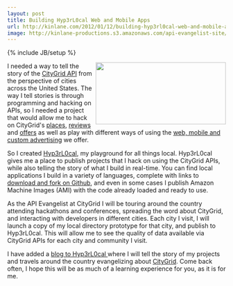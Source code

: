 ```yaml
---
layout: post
title: Building Hyp3rL0cal Web and Mobile Apps
url: http://kinlane.com/2012/01/12/building-hyp3rl0cal-web-and-mobile-apps/
image: http://kinlane-productions.s3.amazonaws.com/api-evangelist-site/blog/Tag-Cloud-HyperLocal.png
---
```

{% include JB/setup %}
<p>
     <a href="http://hyp3rl0cal.com/"><img class="aligncenter size-medium wp-image-486" title="Tag-Cloud-HyperLocal" src="http://www.citygridmedia.com/developer/wp-content/uploads/2012/01/Tag-Cloud-HyperLocal-300x143.png" alt="" width="300" height="143" align="right" /></a>I needed a way to tell the story of the <a title="CityGrid API" href="http://developer.citygridmedia.com/">CityGrid API</a> from the perspective of cities across the United States.  The way I tell stories is through programming and hacking on APIs, so I needed a project that would allow me to hack on CityGrid's <a title="places" href="http://docs.citygridmedia.com/display/citygridv2/Places+API">places</a>, <a title="reviews" href="http://docs.citygridmedia.com/display/citygridv2/Reviews+API">reviews</a> and <a title="offers" href="http://docs.citygridmedia.com/display/citygridv2/Offers+API">offers</a> as well as play with different ways of using the <a title="web, mobile and custom advertising" href="http://docs.citygridmedia.com/display/citygridv2/Ads+by+CityGrid">web, mobile and custom advertising</a> we offer.
</p>
<p>
     So I created <a title="Hyp3rL0cal" href="http://hyp3rl0cal.com/">Hyp3rL0cal</a>, my playground for all things local.   Hyp3rL0cal gives me a place to publish projects that I hack on using the CityGrid APIs, while also telling the story of what I build in real-time.  You can find local applications I build in a variety of languages, complete with links to <a title="download and fork on Github" href="https://github.com/kinlane">download and fork on Github</a>, and even in some cases I publish Amazon Machine Images (AMI) with the code already loaded and ready to use.
</p>
<p>
     As the API Evangelist at CityGrid I will be touring around the country attending hackathons and conferences,  spreading the word about CityGrid, and interacting with developers in different cities.  Each city I visit, I will launch a copy of my local directory prototype for that city, and publish to Hyp3rL0cal.  This will allow me to see the quality of data available via CityGrid APIs for each city and community I visit.
</p>
<p>
     I have added a <a title="blog to Hyp3rL0cal" href="http://hyp3rl0cal.com/blog/">blog to Hyp3rL0cal </a>where I will tell the story of my projects and travels around the country evangelizing about <a title="CityGrid" href="http://www.citygrid.com/">CityGrid</a>.  Come back often, I hope this will be as much of a learning experience for you, as it is for me.
</p>